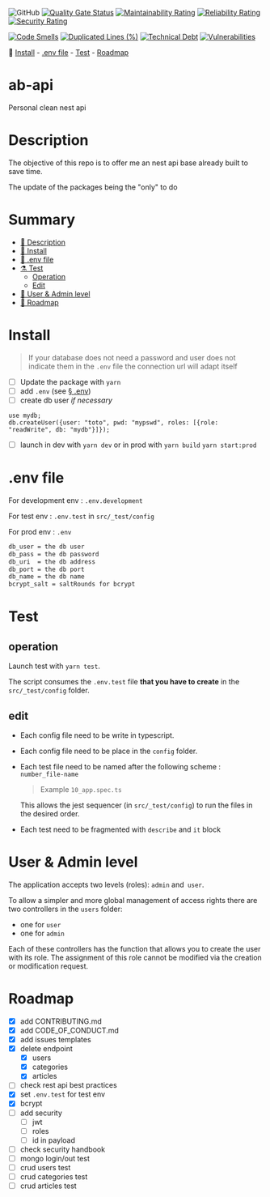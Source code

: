 ![GitHub](https://img.shields.io/github/license/bouteillerAlan/ab-api?style=flat-square)
[![Quality Gate Status](https://sonarcloud.io/api/project_badges/measure?branch=develop&project=ai%3Aservice_sonar&metric=alert_status)](https://sonarcloud.io/dashboard?id=ai%3Aservice_sonar&branch=develop)
[![Maintainability Rating](https://sonarcloud.io/api/project_badges/measure?branch=develop&project=ai%3Aservice_sonar&metric=sqale_rating)](https://sonarcloud.io/dashboard?id=ai%3Aservice_sonar&branch=develop)
[![Reliability Rating](https://sonarcloud.io/api/project_badges/measure?branch=develop&project=ai%3Aservice_sonar&metric=reliability_rating)](https://sonarcloud.io/dashboard?id=ai%3Aservice_sonar&branch=develop)
[![Security Rating](https://sonarcloud.io/api/project_badges/measure?branch=develop&project=ai%3Aservice_sonar&metric=security_rating)](https://sonarcloud.io/dashboard?id=ai%3Aservice_sonar&branch=develop)

[![Code Smells](https://sonarcloud.io/api/project_badges/measure?branch=develop&project=ai%3Aservice_sonar&metric=code_smells)](https://sonarcloud.io/dashboard?id=ai%3Aservice_sonar&branch=develop)
[![Duplicated Lines (%)](https://sonarcloud.io/api/project_badges/measure?branch=develop&project=ai%3Aservice_sonar&metric=duplicated_lines_density)](https://sonarcloud.io/dashboard?id=ai%3Aservice_sonar&branch=develop)
[![Technical Debt](https://sonarcloud.io/api/project_badges/measure?branch=develop&project=ai%3Aservice_sonar&metric=sqale_index)](https://sonarcloud.io/dashboard?id=ai%3Aservice_sonar&branch=develop)
[![Vulnerabilities](https://sonarcloud.io/api/project_badges/measure?branch=develop&project=ai%3Aservice_sonar&metric=vulnerabilities)](https://sonarcloud.io/dashboard?id=ai%3Aservice_sonar&branch=develop)

🔗 [Install](#install) - 
[.env file](#env-file) - 
[Test](#test) -
[Roadmap](#roadmap)

# ab-api

Personal clean nest api

# Description

The objective of this repo is to offer me an nest api base already built to save time.

The update of the packages being the "only" to do

# Summary

- [💬 Description](#description) 
- [🎉 Install](#install) 
- [🔧 .env file](#env-file) 
- [⚗ Test](#test)
    - [Operation](#operation)
    - [Edit](#edit)
- [🔐 User & Admin level](#user--admin-level)
- [🚀 Roadmap](#roadmap)

# Install

> If your database does not need a password and user does not indicate them in the `.env` file the connection url will adapt itself

- [ ] Update the package with `yarn`
- [ ] add `.env` (see [§ .env](#env-file))
- [ ] create db user *if necessary*

```mongojs
use mydb;
db.createUser({user: "toto", pwd: "mypswd", roles: [{role: "readWrite", db: "mydb"}]});
```
- [ ] launch in dev with `yarn dev` or in prod with `yarn build` `yarn start:prod`

# .env file

For development env : `.env.development`

For test env : `.env.test` in `src/_test/config`

For prod env : `.env`

```bash
db_user = the db user
db_pass = the db password
db_uri  = the db address
db_port = the db port
db_name = the db name 
bcrypt_salt = saltRounds for bcrypt
```

# Test

## operation

Launch test with `yarn test`.

The script consumes the `.env.test` file **that you have to create** in the `src/_test/config` folder.

## edit

- Each config file need to be write in typescript.
- Each config file need to be place in the `config` folder.
- Each test file need to be named after the following scheme : `number_file-name`
  > Example `10_app.spec.ts`

  This allows the jest sequencer (in `src/_test/config`) to run the files in the desired order.
- Each test need to be fragmented with `describe` and `it` block

# User & Admin level

The application accepts two levels (roles): `admin` and` user`.

To allow a simpler and more global management of access rights there are two controllers in the `users` folder:
- one for `user`
- one for `admin`

Each of these controllers has the function that allows you to create the user with its role.
The assignment of this role cannot be modified via the creation or modification request.

# Roadmap

- [x] add CONTRIBUTING.md
- [x] add CODE_OF_CONDUCT.md
- [x] add issues templates
- [x] delete endpoint
    - [x] users
    - [x] categories
    - [x] articles
- [ ] check rest api best practices
- [x] set `.env.test` for test env
- [x] bcrypt
- [ ] add security
    - [ ] jwt 
    - [ ] roles
    - [ ] id in payload
- [ ] check security handbook
- [ ] mongo login/out test
- [ ] crud users test
- [ ] crud categories test
- [ ] crud articles test
